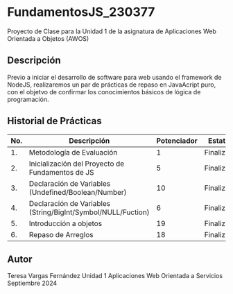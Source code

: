 # FundamentosJS_230377
Proyecto de Clase para la Unidad 1 de la asignatura de Aplicaciones Web Orientada a Objetos (AWOS)


## Descripción 

Previo a iniciar el desarrollo de software para web usando el framework de NodeJS, realizaremos un par de prácticas de repaso en JavaAcript puro, con el objetvo de confirmar los conocimientos básicos de lógica de programación.


## Historial de Prácticas 

|No.|Descripción|Potenciador|Estatus|
|--|--|--|--|
|1.|Metodología de Evaluación|1|Finalizada |
|2.|Inicialización del Proyecto de Fundamentos de JS|5| Finalizada|
|3.|Declaración de Variables (Undefined/Boolean/Number)|10|Finalizada|
|4.|Declaración de Variables (String/BigInt/Symbol/NULL/Fuction)|6|Finalizada|
|5.|Introducción a objetos| 19| Finalizada|
|6.|Repaso de Arreglos| 18| Finalizada|



## Autor
Teresa Vargas Fernández 
Unidad 1
Aplicaciones Web Orientada a Servicios
Septiembre 2024
